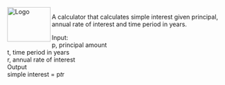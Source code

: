 <img src="https://logowik.com/content/uploads/images/readme1398.logowik.com.webp" alt="Logo" align="left" width="100px" height="80px">  

A calculator that calculates simple interest given principal, annual rate of interest and time period in years.  

Input:  
  p, principal amount  
  t, time period in years  
  r, annual rate of interest  
Output  
  simple interest = p*t*r


